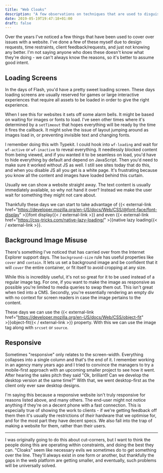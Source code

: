 ```yaml
---
title: "Web Cloaks"
description: "A few observations on techniques that are used to disguise a problem with a website."
date: 2019-05-19T19:47:18+01:00
draft: false
---
```


Over the years I've noticed a few things that have been used to cover over issues with a website. I've done a few of these myself due to design requests, time restraints, client feedback/requests, and just not knowing any better. I'm not saying anyone who does these doesn't know what they're doing - we can't always know the reasons, so it's better to assume good intent.

## Loading Screens

In the days of Flash, you'd have a pretty sweet loading screen. These days loading screens are usually reserved for games or large interactive experiences that require all assets to be loaded in order to give the right experience.

When I see this for websites it sets off some alarm bells. It might be based on waiting for images or fonts to load. I've seen other times where it's determined by a `setTimeout` that hopes everything will be ready by the time it fires the callback. It might solve the issue of layout jumping around as images load in, or preventing invisible text and changing fonts.

I remember doing this with Typekit. I could hook into `wf-loading` and wait for `wf-active` or `wf-inactive` to reveal everything. It needlessly blocked content from being viewed, and if you wanted it to be seamless on load, you'd have to hide everything by default and depend on JavaScript. Then you'd need to make sure it worked without JS as well. I still see sites today that do this, and when you disable JS all you get is a white page. It's frustrating because you know all the content and images have loaded behind this curtain.

Usually we can show a website straight away. The text content is usually immediately available, so why not hand it over? Instead we make the user wait for something they might not care about.

Thankfully these days we can start to take advantage of {{< external-link href="https://developer.mozilla.org/en-US/docs/Web/CSS/@font-face/font-display" >}}font display{{< / external-link >}} and even {{< external-link href="https://css-tricks.com/native-lazy-loading/" >}}native lazy loading{{< / external-link >}}.

## Background Image Misuse

There's something I've noticed that has carried over from the Internet Explorer support days. The `background-size` rule has useful properties like `cover` and `contain`. It lets us set a background image and be confident that it will `cover` the entire container, or fit itself to avoid cropping at any size.

While this is incredibly useful, it's not so great for it to be used instead of a regular image tag. For one, if you want to make the image as responsive as possible you're limited to media queries to swap them out. This isn't great when tied into a CMS. Secondly, you're essentially rendering an empty div with no context for screen readers in case the image pertains to the content.

These days we can use the {{< external-link href="https://developer.mozilla.org/en-US/docs/Web/CSS/object-fit" >}}object-fit{{< / external-link >}} property. With this we can use the image tag along with `srcset` or `source`.

## Responsive

Sometimes "responsive" only relates to the screen-width. Everything collapses into a single column and that's the end of it. I remember working in an agency many years ago and I tried to convince the managers to try a mobile-first approach with an upcoming smaller project to see how it went. After hearing the sales pitch they said "Ok, brilliant! Can we develop the desktop version at the same time?" With that, we went desktop-first as the client only ever saw desktop designs.

I'm saying this because a responsive website isn't truly responsive for reasons listed above, and many others. The end-user might not notice anything if they're on a decent phone with a fast connection. This is especially true of showing the work to clients - if we're getting feedback off them then it's usually the restrictions of _their_ hardware that we optimise for, and for the most part they have decent specs. We also fall into the trap of making a website for them, rather than their users.

---

I was originally going to do this about cut-corners, but I want to think the people doing this are operating within constraints, and doing the best they can. "Cloaks" seem like necessary evils we sometimes do to get something over the line. They'll always exist in one form or another, but thankfully the gaps in the web platform are getting smaller, and eventually, such problems will be universally solved.
